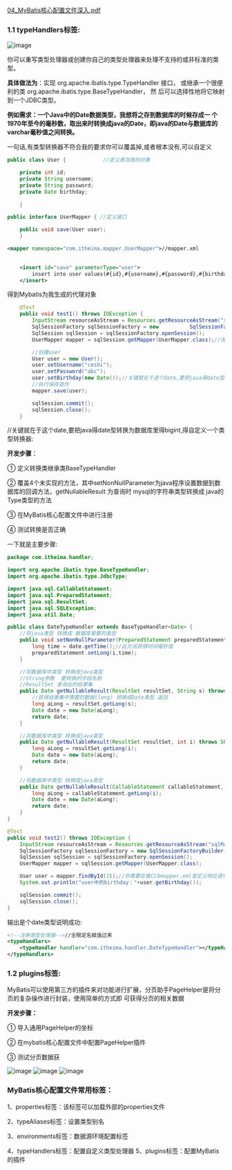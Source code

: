  [04_MyBatis核心配置文件深入.pdf](E:\BaiduNetdiskDownload\笔记\第十四天资料\PDF\04_MyBatis核心配置文件深入.pdf) 



### 1.1 typeHandlers标签:

![image](https://user-images.githubusercontent.com/65000660/172401806-0be71bbd-00ec-4df2-8138-b2192da56ca3.png)





你可以重写类型处理器或创建你自己的类型处理器来处理不支持的或非标准的类型。

**具体做法为**：实现 org.apache.ibatis.type.TypeHandler 接口， 或继承一个很便利的类 org.apache.ibatis.type.BaseTypeHandler， 然 后可以选择性地将它映射到一个JDBC类型。

**例如需求：一个Java中的Date数据类型，我想将之存到数据库的时候存成一 个1970年至今的毫秒数，取出来时转换成java的Date，即java的Date与数据库的varchar毫秒值之间转换。**





一句话,有类型转换器不符合我的要求你可以覆盖掉,或者根本没有,可以自定义





```java
public class User {            //定义表存放的对象

    private int id;
    private String username;
    private String password;
    private Date birthday;
    
    }
```

```java
public interface UserMapper { //定义接口

    public void save(User user);
    }
```

```xml
<mapper namespace="com.itheima.mapper.UserMapper">//mapper.xml
   

    <insert id="save" parameterType="user">
        insert into user values(#{id},#{username},#{password},#{birthday})
    </insert>
```

得到Mybatis为我生成的代理对象

```java
    @Test
    public void test1() throws IOException {
        InputStream resourceAsStream = Resources.getResourceAsStream("sqlMapConfig.xml");
        SqlSessionFactory sqlSessionFactory = new          SqlSessionFactoryBuilder().build(resourceAsStream);
        SqlSession sqlSession = sqlSessionFactory.openSession();
        UserMapper mapper = sqlSession.getMapper(UserMapper.class);//得到代理对象

        //创建user
        User user = new User();
        user.setUsername("ceshi");
        user.setPassword("abc");
        user.setBirthday(new Date());//关键就在于这个date,要把java得date型转换为数据库里得bigint
        //执行保存造作
        mapper.save(user);

        sqlSession.commit();
        sqlSession.close();
    }

```

//关键就在于这个date,要把java得date型转换为数据库里得bigint,得自定义一个类型转换器:

 **开发步骤**：

 ① 定义转换类继承类BaseTypeHandler

 ② 覆盖4个未实现的方法，其中setNonNullParameter为java程序设置数据到数据库的回调方法，getNullableResult 为查询时 mysql的字符串类型转换成 java的Type类型的方法 

③ 在MyBatis核心配置文件中进行注册

 ④ 测试转换是否正确

一下就是主要步骤:



```java
package com.itheima.handler;

import org.apache.ibatis.type.BaseTypeHandler;
import org.apache.ibatis.type.JdbcType;

import java.sql.CallableStatement;
import java.sql.PreparedStatement;
import java.sql.ResultSet;
import java.sql.SQLException;
import java.util.Date;

public class DateTypeHandler extends BaseTypeHandler<Date> {
    //将java类型 转换成 数据库需要的类型
    public void setNonNullParameter(PreparedStatement preparedStatement, int i, Date date, JdbcType jdbcType) throws SQLException {
        long time = date.getTime();//此方法获得时间毫秒值
        preparedStatement.setLong(i,time);
    }

    //将数据库中类型 转换成java类型
    //String参数  要转换的字段名称
    //ResultSet 查询出的结果集
    public Date getNullableResult(ResultSet resultSet, String s) throws SQLException {
        //获得结果集中需要的数据(long) 转换成Date类型 返回
        long aLong = resultSet.getLong(s);
        Date date = new Date(aLong);
        return date;
    }

    //将数据库中类型 转换成java类型
    public Date getNullableResult(ResultSet resultSet, int i) throws SQLException {
        long aLong = resultSet.getLong(i);
        Date date = new Date(aLong);
        return date;
    }

    //将数据库中类型 转换成java类型
    public Date getNullableResult(CallableStatement callableStatement, int i) throws SQLException {
        long aLong = callableStatement.getLong(i);
        Date date = new Date(aLong);
        return date;
    }
}
```



```java
@Test
public void test2() throws IOException {
    InputStream resourceAsStream = Resources.getResourceAsStream("sqlMapConfig.xml");
    SqlSessionFactory sqlSessionFactory = new SqlSessionFactoryBuilder().build(resourceAsStream);
    SqlSession sqlSession = sqlSessionFactory.openSession();
    UserMapper mapper = sqlSession.getMapper(UserMapper.class);

    User user = mapper.findById(15);//你需要在接口与mapper.xml里定义响应语句,然后获得一个mapper代理对象放得是通过id查询得结果
    System.out.println("user中的birthday："+user.getBirthday());

    sqlSession.commit();
    sqlSession.close();
}
```

输出是个date类型说明成功:

```xml
<!--注册类型处理器-->//全限定名赋值过来
<typeHandlers>
    <typeHandler handler="com.itheima.handler.DateTypeHandler"></typeHandler>
</typeHandlers>
```







### 1.2 plugins标签:

MyBatis可以使用第三方的插件来对功能进行扩展，分页助手PageHelper是将分页的复杂操作进行封装，使用简单的方式即 可获得分页的相关数据

 **开发步骤：**

 ① 导入通用PageHelper的坐标 

② 在mybatis核心配置文件中配置PageHelper插件 

③ 测试分页数据获

![image](https://user-images.githubusercontent.com/65000660/172401929-7709b2b5-a282-47ea-a840-6257c0013d5b.png)
![image](https://user-images.githubusercontent.com/65000660/172401968-cefbbab2-3c48-4868-b847-eeb99bb75344.png)
![image](https://user-images.githubusercontent.com/65000660/172402016-ce0522bc-4f39-479b-b943-777081e79b19.png)











### MyBatis核心配置文件常用标签：

 1、properties标签：该标签可以加载外部的properties文件 

2、typeAliases标签：设置类型别名

 3、environments标签：数据源环境配置标签

4、typeHandlers标签：配置自定义类型处理器 5、plugins标签：配置MyBatis的插件
